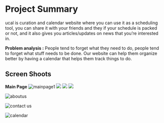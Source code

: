# Project Summary 
ucal is  curation and calendar website where you can use it as a scheduling tool, you can share it with your friends and they if your schedule is packed or not, and it also gives you articles/updates on news that you’re interested in.


**Problem analysis :**
People tend to forget what they need to do, people tend to forget what stuff needs to be done. Our website can help them organize better by having a calendar that helps them track things to do.


## Screen Shoots
**Main Page**
![mainpage1](https://user-images.githubusercontent.com/114067296/212887089-aa83c8d8-3156-480c-8c39-edf6b06d043c.png)
![](https://user-images.githubusercontent.com/114067296/212887277-d09eb12e-a274-4876-8da3-89dd08fd7d0c.png)
![](https://user-images.githubusercontent.com/114067296/212887305-f4cac803-b651-43a1-adf7-2cffe83abce2.png)
![](https://user-images.githubusercontent.com/114067296/212887314-f9479c6f-bb69-4703-b492-b82ba7e675ba.png)

![aboutus](https://user-images.githubusercontent.com/114067296/212887328-3af91caa-d6a7-4ab8-97e0-bc0ee2ec6bdb.png)

![contact us](https://user-images.githubusercontent.com/114067296/212887351-7689eede-2425-4c22-a741-ea2c169fa287.png)

![calendar](https://user-images.githubusercontent.com/114067296/212887338-3a2ecebb-e747-42c6-be87-5deedc5c2913.png)
